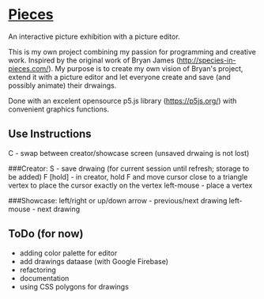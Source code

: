 # [Pieces](https://gvoy.tech/pieces/)

An interactive picture exhibition with a picture editor.

This is my own project combining my passion for programming and creative work. Inspired by the original work of Bryan James (http://species-in-pieces.com/). My purpose is to create my own vision of Bryan's project, extend it with a picture editor and let everyone create and save (and possibly animate) their drwaings. 

Done with an excelent opensource p5.js library (https://p5js.org/) with convenient graphics functions. 


## Use Instructions
   C - swap between creator/showcase screen (unsaved drwaing is not lost)

###Creator:
   S - save drwaing (for current session until refresh; storage to be added)
   F [hold] - in creator, hold F and move cursor close to a triangle vertex to place the cursor exactly on the vertex
   left-mouse - place a vertex

###Showcase: 
   left/right or up/down arrow - previous/next drawing
   left-mouse - next drawing


## ToDo (for now)
 - adding color palette for editor
 - add drawings dataase (with Google Firebase)
 - refactoring
 - documentation
 - using CSS polygons for drawings
 
 
